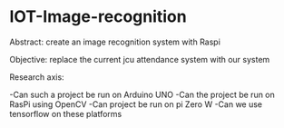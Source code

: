 # IOT-Image-recognition

Abstract: create an image recognition system with Raspi

Objective: replace the current jcu attendance system with our system

Research axis:

-Can such a project be run on Arduino UNO
-Can the project be run on RasPi using OpenCV
-Can project be run on pi Zero W
-Can we use tensorflow on these platforms
